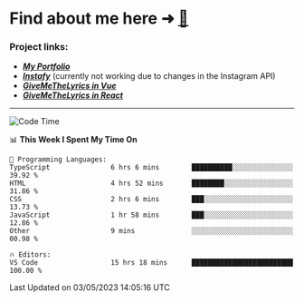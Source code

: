 # Find about me here ➜ [🧑](https://pauabella.dev)

### Project links:
- ***[My Portfolio](https://pauabella.dev)***
- ***[Instafy](https://instafy.me)*** (currently not working due to changes in the Instagram API)
- ***[GiveMeTheLyrics in Vue](https://lyrics.pauabella.dev)***
- ***[GiveMeTheLyrics in React](https://pauabella.dev/GiveMeTheLyrics)***

---
<!--START_SECTION:waka-->
![Code Time](http://img.shields.io/badge/Code%20Time-2%2C132%20hrs%2013%20mins-blue)

📊 **This Week I Spent My Time On** 

```text
💬 Programming Languages: 
TypeScript               6 hrs 6 mins        ██████████░░░░░░░░░░░░░░░   39.92 % 
HTML                     4 hrs 52 mins       ████████░░░░░░░░░░░░░░░░░   31.86 % 
CSS                      2 hrs 6 mins        ███░░░░░░░░░░░░░░░░░░░░░░   13.73 % 
JavaScript               1 hr 58 mins        ███░░░░░░░░░░░░░░░░░░░░░░   12.86 % 
Other                    9 mins              ░░░░░░░░░░░░░░░░░░░░░░░░░   00.98 % 

🔥 Editors: 
VS Code                  15 hrs 18 mins      █████████████████████████   100.00 % 
```


 Last Updated on 03/05/2023 14:05:16 UTC
<!--END_SECTION:waka-->

